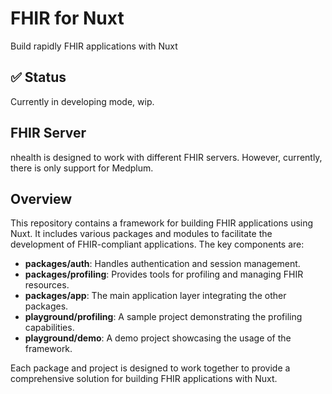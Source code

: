 # FHIR for Nuxt

Build rapidly FHIR applications with Nuxt

## ✅ Status

Currently in developing mode, wip.

## FHIR Server

nhealth is designed to work with different FHIR servers. However, currently, there is only support for Medplum.

## Overview

This repository contains a framework for building FHIR applications using Nuxt. It includes various packages and modules to facilitate the development of FHIR-compliant applications. The key components are:

- **packages/auth**: Handles authentication and session management.
- **packages/profiling**: Provides tools for profiling and managing FHIR resources.
- **packages/app**: The main application layer integrating the other packages.
- **playground/profiling**: A sample project demonstrating the profiling capabilities.
- **playground/demo**: A demo project showcasing the usage of the framework.

Each package and project is designed to work together to provide a comprehensive solution for building FHIR applications with Nuxt.